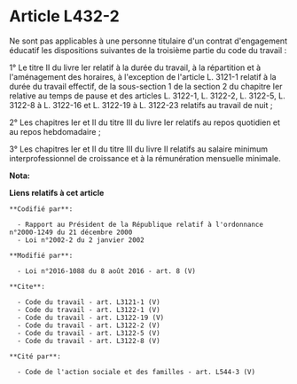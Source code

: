 # Article L432-2

Ne sont pas applicables à une personne titulaire d'un contrat d'engagement éducatif les dispositions suivantes de la
troisième partie du code du travail : 

1° Le titre II du livre Ier relatif à la durée du travail, à la répartition et à l'aménagement des horaires, à l'exception de
l'article L. 3121-1 relatif à la durée du travail effectif, de la sous-section 1 de la section 2 du chapitre Ier relative au
temps de pause et des articles L. 3122-1, L. 3122-2, L. 3122-5, L. 3122-8 à L. 3122-16 et L. 3122-19 à L. 3122-23 relatifs au
travail de nuit ; 

2° Les chapitres Ier et II du titre III du livre Ier relatifs au repos quotidien et au repos hebdomadaire ; 

3° Les chapitres Ier et II du titre III du livre II relatifs au salaire minimum interprofessionnel de croissance et à la
rémunération mensuelle minimale.

**Nota:**



**Liens relatifs à cet article**

	**Codifié par**:

	  - Rapport au Président de la République relatif à l'ordonnance n°2000-1249 du 21 décembre 2000
	  - Loi n°2002-2 du 2 janvier 2002

	**Modifié par**:

	  - Loi n°2016-1088 du 8 août 2016 - art. 8 (V)

	**Cite**:

	  - Code du travail - art. L3121-1 (V)
	  - Code du travail - art. L3122-1 (V)
	  - Code du travail - art. L3122-19 (V)
	  - Code du travail - art. L3122-2 (V)
	  - Code du travail - art. L3122-5 (V)
	  - Code du travail - art. L3122-8 (V)

	**Cité par**:

	  - Code de l'action sociale et des familles - art. L544-3 (V)

